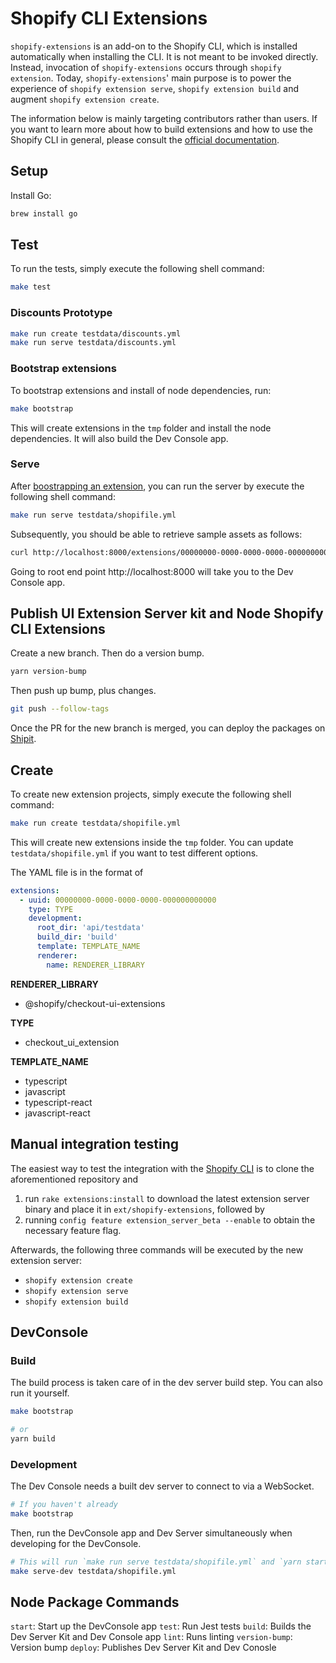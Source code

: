 # Shopify CLI Extensions

`shopify-extensions` is an add-on to the Shopify CLI, which is installed automatically when installing the CLI. It is not meant to be invoked directly. Instead, invocation of `shopify-extensions` occurs through `shopify extension`. Today, `shopify-extensions`' main purpose is to power the experience of `shopify extension serve`, `shopify extension build` and augment `shopify extension create`.

The information below is mainly targeting contributors rather than users. If you want to learn more about how to build extensions and how to use the Shopify CLI in general, please consult the [official documentation](https://shopify.dev/apps/tools/cli).

## Setup

Install Go:

```sh
brew install go
```

## Test

To run the tests, simply execute the following shell command:

```sh
make test
```

### Discounts Prototype

```sh
make run create testdata/discounts.yml
make run serve testdata/discounts.yml
```

### Bootstrap extensions

To bootstrap extensions and install of node dependencies, run:

```sh
make bootstrap
```

This will create extensions in the `tmp` folder and install the node dependencies. It will also build the Dev Console app.

### Serve

After [boostrapping an extension](#bootstrap-an-extension), you can run the server by execute the following shell command:

```sh
make run serve testdata/shopifile.yml
```

Subsequently, you should be able to retrieve sample assets as follows:

```sh
curl http://localhost:8000/extensions/00000000-0000-0000-0000-000000000000/assets/index.js
```

Going to root end point http://localhost:8000 will take you to the Dev Console app.

## Publish UI Extension Server kit and Node Shopify CLI Extensions

Create a new branch. Then do a version bump.

```sh
yarn version-bump
```

Then push up bump, plus changes.

```sh
git push --follow-tags
```

Once the PR for the new branch is merged, you can deploy the packages on [Shipit](https://shipit.shopify.io/shopify/shopify-cli-extensions/production).

## Create

To create new extension projects, simply execute the following shell command:

```sh
make run create testdata/shopifile.yml
```

This will create new extensions inside the `tmp` folder. You can update `testdata/shopifile.yml` if you want to test different options.

The YAML file is in the format of

```yml
extensions:
  - uuid: 00000000-0000-0000-0000-000000000000
    type: TYPE
    development:
      root_dir: 'api/testdata'
      build_dir: 'build'
      template: TEMPLATE_NAME
      renderer:
        name: RENDERER_LIBRARY
```

**RENDERER_LIBRARY**

- @shopify/checkout-ui-extensions

**TYPE**

- checkout_ui_extension

**TEMPLATE_NAME**

- typescript
- javascript
- typescript-react
- javascript-react

## Manual integration testing

The easiest way to test the integration with the [Shopify CLI](https://github.com/Shopify/shopify-cli) is to clone the aforementioned repository and

1. run `rake extensions:install` to download the latest extension server binary and place it in `ext/shopify-extensions`, followed by
2. running `config feature extension_server_beta --enable` to obtain the necessary feature flag.

Afterwards, the following three commands will be executed by the new extension server:

- `shopify extension create`
- `shopify extension serve`
- `shopify extension build`

## DevConsole

### Build

The build process is taken care of in the dev server build step. You can also run it yourself.

```sh
make bootstrap

# or
yarn build
```

### Development

The Dev Console needs a built dev server to connect to via a WebSocket.

```sh
# If you haven't already
make bootstrap
```

Then, run the DevConsole app and Dev Server simultaneously when developing for the DevConsole.

```sh
# This will run `make run serve testdata/shopifile.yml` and `yarn start`
make serve-dev testdata/shopifile.yml
```

## Node Package Commands

`start`: Start up the DevConsole app
`test`: Run Jest tests
`build`: Builds the Dev Server Kit and Dev Console app
`lint`: Runs linting
`version-bump`: Version bump
`deploy`: Publishes Dev Server Kit and Dev Conosle
